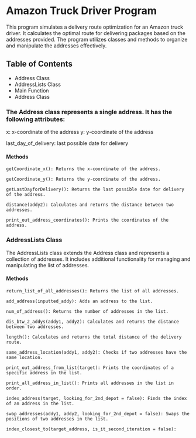 # Amazon Truck Driver Program
This program simulates a delivery route optimization for an Amazon truck driver. It calculates the optimal route for delivering packages based on the addresses provided. The program utilizes classes and methods to organize and manipulate the addresses effectively.

## Table of Contents
- Address Class
- AddressLists Class
- Main Function
- Address Class

### The Address class represents a single address. It has the following attributes:

x: x-coordinate of the address
y: y-coordinate of the address

last_day_of_delivery: last possible date for delivery

#### Methods
```
getCoordinate_x(): Returns the x-coordinate of the address.

getCoordinate_y(): Returns the y-coordinate of the address.

getLastDayforDelivery(): Returns the last possible date for delivery of the address.

distance(addy2): Calculates and returns the distance between two addresses.

print_out_address_coordinates(): Prints the coordinates of the address.
```
### AddressLists Class

The AddressLists class extends the Address class and represents a collection of addresses. It includes additional functionality for managing and manipulating the list of addresses.

#### Methods
```
return_list_of_all_addresses(): Returns the list of all addresses.

add_address(inputted_addy): Adds an address to the list.

num_of_address(): Returns the number of addresses in the list.

dis_btw_2_addys(addy1, addy2): Calculates and returns the distance between two addresses.

length(): Calculates and returns the total distance of the delivery route.

same_address_location(addy1, addy2): Checks if two addresses have the same location.

print_out_address_from_list(target): Prints the coordinates of a specific address in the list.

print_all_address_in_list(): Prints all addresses in the list in order.

index_address(target, looking_for_2nd_depot = false): Finds the index of an address in the list.

swap_addresses(addy1, addy2, looking_for_2nd_depot = false): Swaps the positions of two addresses in the list.

index_closest_to(target_address, is_it_second_iteration = false):

```
